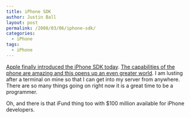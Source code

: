 ```yaml
---
title: iPhone SDK
author: Justin Ball
layout: post
permalink: /2008/03/06/iphone-sdk/
categories:
  - iPhone
tags:
  - iPhone
---
```


[Apple finally introduced the iPhone SDK today][1]. [The capabilities of the phone are amazing and this opens up an even greater world][2]. I am lusting after a terminal on mine so that I can get into my server from anywhere. There are so many things going on right now it is a great time to be a programmer.

 [1]: http://developer.apple.com/iphone/
 [2]: http://gizmodo.com/364799/apple-iphone-sdk-roundup-everything-you-need-to-know

Oh, and there is that iFund thing too with $100 million available for iPhone developers.